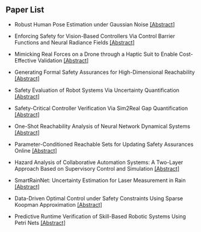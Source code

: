 ## Paper List

- Robust Human Pose Estimation under Gaussian Noise
[[Abstract]](https://events.infovaya.com/presentation?id=94358)

- Enforcing Safety for Vision-Based Controllers Via Control Barrier Functions and Neural Radiance Fields
[[Abstract]](https://events.infovaya.com/presentation?id=94361)

- Mimicking Real Forces on a Drone through a Haptic Suit to Enable Cost-Effective Validation
[[Abstract]](https://events.infovaya.com/presentation?id=94364)

- Generating Formal Safety Assurances for High-Dimensional Reachability
[[Abstract]](https://events.infovaya.com/presentation?id=94367)

- Safety Evaluation of Robot Systems Via Uncertainty Quantification
[[Abstract]](https://events.infovaya.com/presentation?id=94370)

- Safety-Critical Controller Verification Via Sim2Real Gap Quantification
[[Abstract]](https://events.infovaya.com/presentation?id=94373)

- One-Shot Reachability Analysis of Neural Network Dynamical Systems
[[Abstract]](https://events.infovaya.com/presentation?id=94376)

- Parameter-Conditioned Reachable Sets for Updating Safety Assurances Online
[[Abstract]](https://events.infovaya.com/presentation?id=94379)

- Hazard Analysis of Collaborative Automation Systems: A Two-Layer Approach Based on Supervisory Control and Simulation
[[Abstract]](https://events.infovaya.com/presentation?id=94382)

- SmartRainNet: Uncertainty Estimation for Laser Measurement in Rain
[[Abstract]](https://events.infovaya.com/presentation?id=94385)

- Data-Driven Optimal Control under Safety Constraints Using Sparse Koopman Approximation
[[Abstract]](https://events.infovaya.com/presentation?id=94388)

- Predictive Runtime Verification of Skill-Based Robotic Systems Using Petri Nets
[[Abstract]](https://events.infovaya.com/presentation?id=94391)

